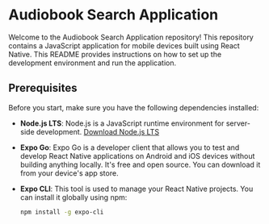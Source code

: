 # Audiobook Search Application

Welcome to the Audiobook Search Application repository! This repository contains a JavaScript application for mobile devices built using React Native. This README provides instructions on how to set up the development environment and run the application.

## Prerequisites

Before you start, make sure you have the following dependencies installed:

- **Node.js LTS**: Node.js is a JavaScript runtime environment for server-side development. [Download Node.js LTS](https://nodejs.org/)

- **Expo Go**: Expo Go is a developer client that allows you to test and develop React Native applications on Android and iOS devices without building anything locally. It's free and open source. You can download it from your device's app store.

- **Expo CLI**: This tool is used to manage your React Native projects. You can install it globally using npm:

  ```sh
  npm install -g expo-cli

